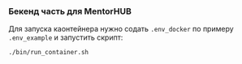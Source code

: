 ### Бекенд часть для MentorHUB

Для запуска каонтейнера нужно содать `.env_docker` по примеру `.env_example` и запустить скрипт:

```bash
./bin/run_container.sh
```
